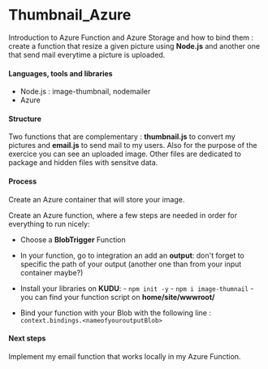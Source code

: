# Thumbnail_Azure

Introduction to Azure Function and Azure Storage and how to bind them : create a function that resize a given picture using **Node.js** and another one that send mail everytime a picture is uploaded. 

#### Languages, tools and libraries 

- Node.js : image-thumbnail, nodemailer 
- Azure 

#### Structure  

Two functions that are complementary : **thumbnail.js** to convert my pictures and **email.js** to send mail to my users. Also for the purpose of the exercice you can see an uploaded image. Other files are dedicated to package and hidden files with sensitve data. 

#### Process 

Create an Azure container that will store your image. 

Create an Azure function, where a few steps are needed in order for everything to run nicely: 
- Choose a **BlobTrigger** Function 
- In your function, go to integration an add an **output**: don't forget to specific the path of your output (another one than from your input container maybe?) 
- Install your libraries on **KUDU**: 
            - `npm init -y`
            - `npm i image-thumnail`
            - you can find your function script on **home/site/wwwroot/<nameofyourfile>**
            
- Bind your function with your Blob with the following line : `context.bindings.<nameofyouroutputBlob>`

#### Next steps 

Implement my email function that works locally in my Azure Function. 



